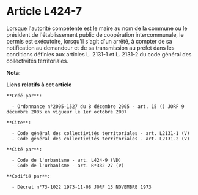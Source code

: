 # Article L424-7

Lorsque l'autorité compétente est le maire au nom de la commune ou le président de l'établissement public de coopération
intercommunale, le permis est exécutoire, lorsqu'il s'agit d'un arrêté, à compter de sa notification au demandeur et de sa
transmission au préfet dans les conditions définies aux articles L. 2131-1 et L. 2131-2 du code général des collectivités
territoriales.

**Nota:**



**Liens relatifs à cet article**

	**Créé par**:

	  - Ordonnance n°2005-1527 du 8 décembre 2005 - art. 15 () JORF 9 décembre 2005 en vigueur le 1er octobre 2007

	**Cite**:

	  - Code général des collectivités territoriales - art. L2131-1 (V)
	  - Code général des collectivités territoriales - art. L2131-2 (V)

	**Cité par**:

	  - Code de l'urbanisme - art. L424-9 (VD)
	  - Code de l'urbanisme - art. R*332-27 (V)

	**Codifié par**:

	  - Décret n°73-1022 1973-11-08 JORF 13 NOVEMBRE 1973
